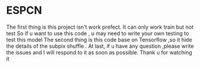 # ESPCN
The first thing is this project isn't work prefect.
It can only work train but not test
So if u want to use this code , u may need to write your own testing to test this model
The second thing is this code base on Tensorflow ,so it hide the details of the subpix shuffle .
At last, if u have any question ,please write the issues and I will respond to it as soon as possible.
Thank u for watching it
